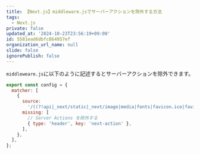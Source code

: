 ```yaml
---
title: 【Next.js】middleware.jsでサーバーアクションを除外する方法
tags:
  - Next.js
private: false
updated_at: '2024-10-23T23:56:19+09:00'
id: 5581ead6dbfc864957ef
organization_url_name: null
slide: false
ignorePublish: false
---
```

`middleweare.js`に以下のように記述するとサーバーアクションを除外できます。

```js:middleware.js
export const config = {
  matcher: [
    {
      source:
        '/((?!api|_next/static|_next/image|media|fonts|favicon.ico|favicon.png).*)',
      missing: [
        // Server Actions を除外する
        { type: 'header', key: 'next-action' },
      ],
    },
  ],
};

```
